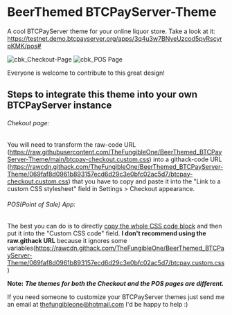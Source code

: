 # BeerThemed BTCPayServer-Theme

A cool BTCPayServer theme for your online liquor store.
Take a look at it: https://testnet.demo.btcpayserver.org/apps/3q4u3w7BNyeUzcod5pvRscyrpKMK/pos#

![cbk_Checkout-Page](https://user-images.githubusercontent.com/114453333/193172167-15e62f14-fe22-45b9-98f4-d2168784b74c.jpg)
![cbk_POS Page](https://user-images.githubusercontent.com/114453333/193172170-6db98436-ea30-41b9-9e84-563fd66c6ad6.png)

Everyone is welcome to contribute to this great design!

## Steps to integrate this theme into your own BTCPayServer instance

###### Chekout page:
You will need to transform the raw-code URL (https://raw.githubusercontent.com/TheFungibleOne/BeerThemed_BTCPayServer-Theme/main/btcpay-checkout.custom.css)
into a githack-code URL (https://rawcdn.githack.com/TheFungibleOne/BeerThemed_BTCPayServer-Theme/069faf8d0961b893157ecd6d29c3e0bfc02ac5d7/btcpay-checkout.custom.css)
that you have to copy and paste it into the "Link to a custom CSS stylesheet" field in Settings > Checkout appearance.

###### POS(Point of Sale) App:
The best you can do is to directly [copy the whole CSS code block](https://raw.githubusercontent.com/TheFungibleOne/BeerThemed_BTCPayServer-Theme/main/btcpay.custom.css) and then put it into the "Custom CSS code" field. **I don't recommend using the raw.githack URL** because it ignores some variables(https://rawcdn.githack.com/TheFungibleOne/BeerThemed_BTCPayServer-Theme/069faf8d0961b893157ecd6d29c3e0bfc02ac5d7/btcpay.custom.css)


**Note:** **_The themes for both the Checkout and the POS pages are different._**

If you need someone to customize your BTCPayServer themes just send me an email at thefungibleone@hotmail.com 
I'd be happy to help :)
